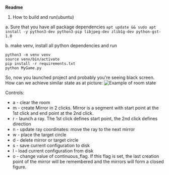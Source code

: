 **Readme**
1. How to build and run(ubuntu)

a. Sure that you have all package dependencies
```apt update && sudo apt install -y python3-dev python3-pip libjpeg-dev zlib1g-dev python-gst-1.0```
 
b. make venv, install all python dependencies and run
```
python3 -m venv venv
source venv/bin/activate
pip install -r requirements.txt
python MyGame.py
```
So, now you launched project and probably you're seeing black screen.
How can we achieve similar state as at picture:
![Example of room state](opt-main.png)
 
 Controls:
 * a - clear the room
 * m - create Mirror in 2 clicks. Mirror is a segment with start point at the 1st click and end point at the 2nd click.
 * r - launch a ray. The 1st click defines start point, the 2nd click defines  direction
 * n - update ray coordinates: move the ray to the next mirror
 * w - place the target circle
 * d - delete mirror or target circle
 * s - save current configuration to disk
 * l - load current configuration from disk
 * o - change value of continuous_flag. If this flag is set, the last creation point of the mirror will be remembered and the mirrors will form a closed figure.
